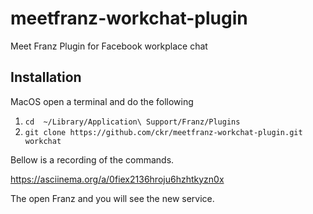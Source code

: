 # meetfranz-workchat-plugin
Meet Franz Plugin for Facebook workplace chat

## Installation

MacOS open a terminal and do the following

1. `cd  ~/Library/Application\ Support/Franz/Plugins`
2. `git clone https://github.com/ckr/meetfranz-workchat-plugin.git workchat`

Bellow is a recording of the commands.

https://asciinema.org/a/0fiex2136hroju6hzhtkyzn0x

The open Franz and you will see the new service.

<script type="text/javascript" src="https://asciinema.org/a/122604.js" id="asciicast-122604" async></script
